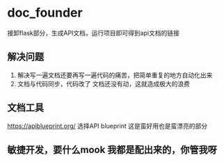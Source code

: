 # doc_founder
接卸flask部分，生成API文档，运行项目即可得到api文档的链接

## 解决问题
1. 解决写一遍文档还要再写一遍代码的痛苦，把简单重复的地方自动化出来
2. 文档与代码同步，代码改了 文档还没有动，这就造成极大的浪费 

## 文档工具
https://apiblueprint.org/ 选择API blueprint 这是蛮好用也是蛮漂亮的部分

## 敏捷开发，要什么mook 我都是配出来的，你管我呀




